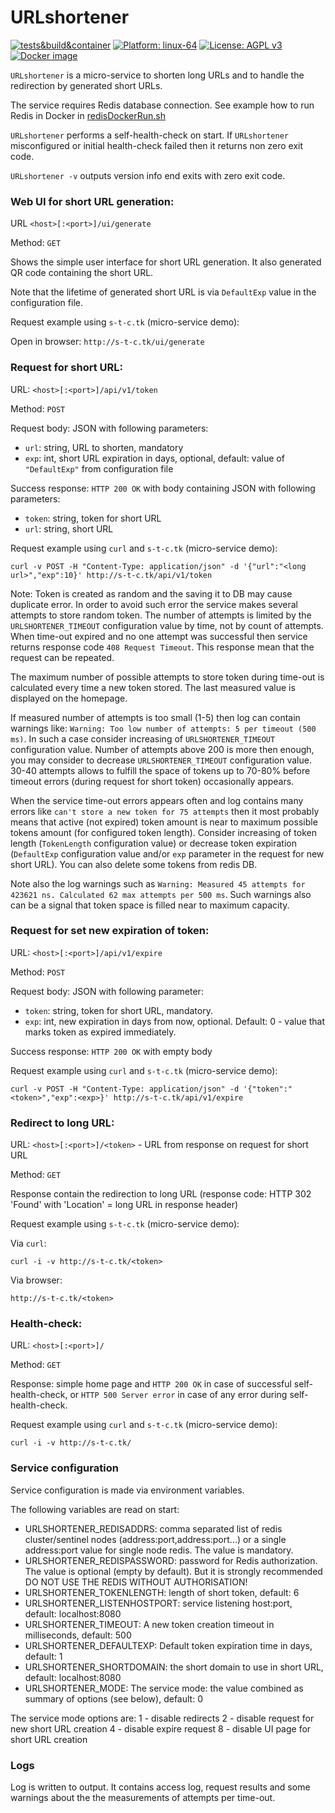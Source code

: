 # URLshortener
[![tests&build&container](https://github.com/slytomcat/URLshortener/actions/workflows/go.yml/badge.svg)](https://github.com/slytomcat/URLshortener/actions/workflows/go.yml)
[![Platform: linux-64](https://img.shields.io/badge/Platform-linux--64-blue)]()
[![License: AGPL v3](https://img.shields.io/badge/License-AGPL%20v3-blue.svg)](https://www.gnu.org/licenses/agpl-3.0)
[![Docker image](https://img.shields.io/badge/Docker-image-blue)](https://github.com/slytomcat/URLshortener/pkgs/container/urlshortener)

`URLshortener` is a micro-service to shorten long URLs and to handle the redirection by generated short URLs.

The service requires Redis database connection. See example how to run Redis in Docker in [redisDockerRun.sh](https://github.com/slytomcat/URLshortener/blob/master/redisDockerRun.sh)

`URLshortener` performs a self-health-check on start. If `URLshortener` misconfigured or initial health-check failed then it returns non zero exit code.

`URLshortener -v` outputs version info end exits with zero exit code.

### Web UI for short URL generation:

URL `<host>[:<port>]/ui/generate`

Method: `GET`

Shows the simple user interface for short URL generation. It also generated QR code containing the short URL.

Note that the lifetime of generated short URL is via `DefaultExp` value in the configuration file.

Request example using `s-t-c.tk` (micro-service demo):

Open in browser: `http://s-t-c.tk/ui/generate`

### Request for short URL:

URL: `<host>[:<port>]/api/v1/token`

Method: `POST`

Request body: JSON with following parameters:

- `url`: string, URL to shorten, mandatory
- `exp`: int, short URL expiration in days, optional, default: value of `"DefaultExp"` from configuration file

Success response: `HTTP 200 OK` with body containing JSON with following parameters:

- `token`: string, token for short URL
- `url`: string, short URL

Request example using `curl` and `s-t-c.tk` (micro-service demo):

`curl -v POST -H "Content-Type: application/json" -d '{"url":"<long url>","exp":10}' http://s-t-c.tk/api/v1/token`

Note: Token is created as random and the saving it to DB may cause duplicate error. In order to avoid such error the service makes several attempts to store random token. The number of attempts is limited by the `URLSHORTENER_TIMEOUT` configuration value by time, not by count of attempts. When time-out expired and no one attempt was successful then service returns response code `408 Request Timeout`. This response mean that the request can be repeated.

The maximum number of possible attempts to store token during time-out is calculated every time a new token stored. The last measured value is displayed on the homepage.

If measured number of attempts is too small (1-5) then log can contain warnings like: `Warning: Too low number of attempts: 5 per timeout (500 ms)`. In such a case consider increasing of `URLSHORTENER_TIMEOUT` configuration value. Number of attempts above 200 is more then enough, you may consider to decrease `URLSHORTENER_TIMEOUT` configuration value. 30-40 attempts allows to fulfill the space of tokens up to 70-80% before timeout errors (during request for short token) occasionally appears.

When the service time-out errors appears often and log contains many errors like `can't store a new token for 75 attempts` then it most probably means that active (not expired) token amount is near to maximum possible tokens amount (for configured token length). Consider increasing of token length (`TokenLength` configuration value) or decrease token expiration (`DefaultExp` configuration value and/or `exp` parameter in the request for new short URL). You can also delete some tokens from redis DB.

Note also the log warnings such as `Warning: Measured 45 attempts for 423621 ns. Calculated 62 max attempts per 500 ms`. Such warnings also can be a signal that token space is filled near to maximum capacity.


### Request for set new expiration of token:

URL: `<host>[:<port>]/api/v1/expire`

Method: `POST`

Request body: JSON with following parameter:

- `token`: string, token for short URL, mandatory.
- `exp`: int, new expiration in days from now, optional. Default: 0 - value that marks token as expired immediately.

Success response: `HTTP 200 OK` with empty body

Request example using `curl` and `s-t-c.tk` (micro-service demo):

`curl -v POST -H "Content-Type: application/json" -d '{"token":"<token>","exp":<exp>}' http://s-t-c.tk/api/v1/expire`


### Redirect to long URL:
URL: `<host>[:<port>]/<token>` - URL from response on request for short URL

Method: `GET`

Response contain the redirection to long URL (response code: HTTP 302 'Found' with 'Location' = long URL in response header)

Request example using `s-t-c.tk` (micro-service demo):

Via `curl`:

`curl -i -v http://s-t-c.tk/<token>`

Via browser:

`http://s-t-c.tk/<token>`


### Health-check:
URL: `<host>[:<port>]/`

Method: `GET`

Response: simple home page and `HTTP 200 OK` in case of successful self-health-check, or `HTTP 500 Server error` in case of any error during self-health-check.

Request example using `curl` and `s-t-c.tk` (micro-service demo):

`curl -i -v http://s-t-c.tk/`


### Service configuration

Service configuration is made via environment variables.

The following variables are read on start:
 - URLSHORTENER_REDISADDRS: comma separated list of redis cluster/sentinel nodes (address:port,address:port...) or a single address:port value for single node redis. The value is mandatory.
 - URLSHORTENER_REDISPASSWORD: password for Redis authorization. The value is optional (empty by default). But it is strongly recommended DO NOT USE THE REDIS WITHOUT AUTHORISATION!
 - URLSHORTENER_TOKENLENGTH: length of short token, default: 6
 - URLSHORTENER_LISTENHOSTPORT: service listening host:port, default: localhost:8080
 - URLSHORTENER_TIMEOUT: A new token creation timeout in milliseconds, default: 500
 - URLSHORTENER_DEFAULTEXP: Default token expiration time in days, default: 1
 - URLSHORTENER_SHORTDOMAIN: the short domain to use in short URL, default: localhost:8080
 - URLSHORTENER_MODE: The service mode: the value combined as summary of options (see below), default: 0

The service mode options are:
    1 - disable redirects
    2 - disable request for new short URL creation
    4 - disable expire request
    8 - disable UI page for short URL creation

### Logs

Log is written to output. It contains access log, request results and some warnings about the the measurements of attempts per time-out.
